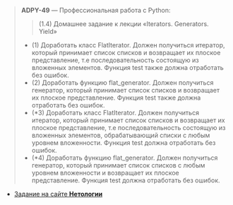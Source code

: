 > **ADPY-49** — Профессиональная работа с Python: 
>>    (1.4) Домашнее задание к лекции 
>     «Iterators. Generators. Yield»
> *    (1) Доработать класс FlatIterator. Должен получиться итератор, который принимает список списков и возвращает их плоское представление, т.е последовательность состоящую из вложенных элементов. Функция test также должна отработать без ошибок.
> *    (2) Доработать функцию flat_generator. Должен получиться генератор, который принимает список списков и возвращает их плоское представление. Функция test также должна отработать без ошибок.
> *    (*3) Доработать класс FlatIterator. Должен получиться итератор, который принимает список списков и возвращает их плоское представление, т.е последовательность состоящую из вложенных элементов, обрабатывающий списки с любым уровнем вложенности. Функция test должна отработать без ошибок.
> *    (*4) Доработать функцию flat_generator. Должен получиться генератор, который принимает список списков с любым уровнем вложенности и возвращает их плоское представление. Функция test должна отработать без ошибок.
*    [Задание на сайте **Нетологии**](https://github.com/netology-code/py-homeworks-advanced/tree/master/2.Iterators.Generators.Yield)